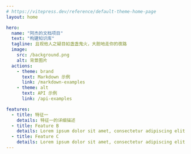 ```yaml
---
# https://vitepress.dev/reference/default-theme-home-page
layout: home

hero:
  name: "阿杰的文档项目"
  text: "构建知识库"
  tagline: 且视他人之疑目如盏盏鬼火，大胆地走你的夜路
  image:
    src: /background.png
    alt: 背景图片
  actions:
    - theme: brand
      text: Markdown 示例
      link: /markdown-examples
    - theme: alt
      text: API 示例
      link: /api-examples

features:
  - title: 特征一
    details: 特征一的详细描述
  - title: Feature B
    details: Lorem ipsum dolor sit amet, consectetur adipiscing elit
  - title: Feature C
    details: Lorem ipsum dolor sit amet, consectetur adipiscing elit
---
```


